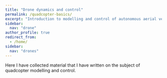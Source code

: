 ```yaml
---
title: "Drone dynamics and control"
permalink: /quadcopter-basics/
excerpt: "Introduction to modelling and control of autonomous aerial vehicles."
sidebar:
  nav: "drone"
author_profile: true
redirect_from:
  - /home/
sidebar:
  nav: "drones"
---
```

Here I have collected material that I have written on the subject of quadcopter modelling and control.
